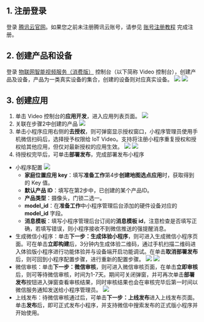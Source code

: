 

## 1. 注册登录

登录 [腾讯云官网](https://cloud.tencent.com/)。如果您之前未注册腾讯云账号，请参见 [账号注册教程](https://cloud.tencent.com/document/product/378/17985) 完成注册。

## 2. 创建产品和设备

登录 [物联网智能视频服务（消费版）](https://console.cloud.tencent.com/iot-video) 控制台（以下简称 Video 控制台），创建产品及设备，产品为一类真实设备的集合，创建的设备则对应真实设备。
![](https://qcloudimg.tencent-cloud.cn/raw/383861b92ac6b5a656d751d947d6fd48.png)
![](https://qcloudimg.tencent-cloud.cn/raw/0033cdff18d23d64de2a63d1a92476f8.png)

## 3. 创建应用
1. 单击 Video 控制台的**应用开发**，进入应用列表页面。
![](https://qcloudimg.tencent-cloud.cn/raw/e15ea5550f00f48ac89ba28ca8c43f6f.png)
2. 关联在步骤2中创建的产品
![](https://qcloudimg.tencent-cloud.cn/raw/aba6da4632fe684d09360742edb7e8ec.png)
3. 单击小程序应用右侧的**去授权**，则可弹窗显示授权窗口，小程序管理员使用手机微信扫码后，选择授予权限给 IoT Video。支持将注册小程序重复授权和授权给其他应用，但仅对最新授权的应用生效。
![](https://qcloudimg.tencent-cloud.cn/raw/d6f5e714d3a0fcd3825be6d4f5ae4942.png)
![](https://qcloudimg.tencent-cloud.cn/raw/b8689579bbf34aff9901743a44ff79ea.png)
4. 待授权完毕后，可单击**部署发布**，完成部署发布小程序
- 小程序配置
![](https://qcloudimg.tencent-cloud.cn/raw/e304e2e83b8e24595b77eeb972c21a9f.png)
    - **家庭位置应用 key**：填写**准备工作**第4步**创建地图选点应用**时，获取得到的 Key 值。
    - **默认产品 ID**：填写在第2步中，已创建的某个产品ID。
    - **产品类型**：摄像头，门锁二选一。
    - **model_id**：在**准备工作**中小程序管理后台添加的硬件设备对应的 **model_id** 字段。
    - **消息模板**：填写小程序管理后台订阅的**消息模板 id**，注意检查是否填写正确，若填写错误，则小程序接收不到微信推送的强提醒消息。
- 生成微信小程序：单击**下一步：生成体验小程序**，则可进入生成微信小程序页面。可在单击**立即构建**后，3分钟内生成体验二维码，通过手机扫描二维码进入体验版小程序进行功能体验并与设备端开启功能调试。在单击**取消部署发布**后，则可回到小程序配置步骤，进行重新的配置步骤。
![](https://qcloudimg.tencent-cloud.cn/raw/e0673787d3367acf0560da47207322b9.png)
![](https://qcloudimg.tencent-cloud.cn/raw/eee70e6b81118c2b8285a10d872040f5.png)
- 微信审核：单击**下一步：微信审核**，则可进入微信审核页面，在单击**立即审核**后，则可等待微信审核，时间为1-7天。期间可关闭弹窗，并可再次单击**部署发布**按钮进入弹窗查看审核结果，同时审核结果也会在审核完毕后第一时间以微信服务通知发送给小程序管理员。
![](https://qcloudimg.tencent-cloud.cn/raw/24fe1d257ab1165f6ed70bbb77ad17f6.png)
- 上线发布：待微信审核通过后，可单击**下一步：上线发布**进入上线发布页面。单击**发布**后，即可正式发布小程序，并支持微信中搜索发布的正式版小程序并开始使用。
